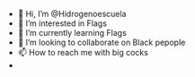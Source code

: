 - 👋 Hi, I’m @Hidrogenoescuela
- 👀 I’m interested in Flags 
- 🌱 I’m currently learning Flags
- 💞️ I’m looking to collaborate on Black pepople
- 📫 How to reach me with big cocks
-
